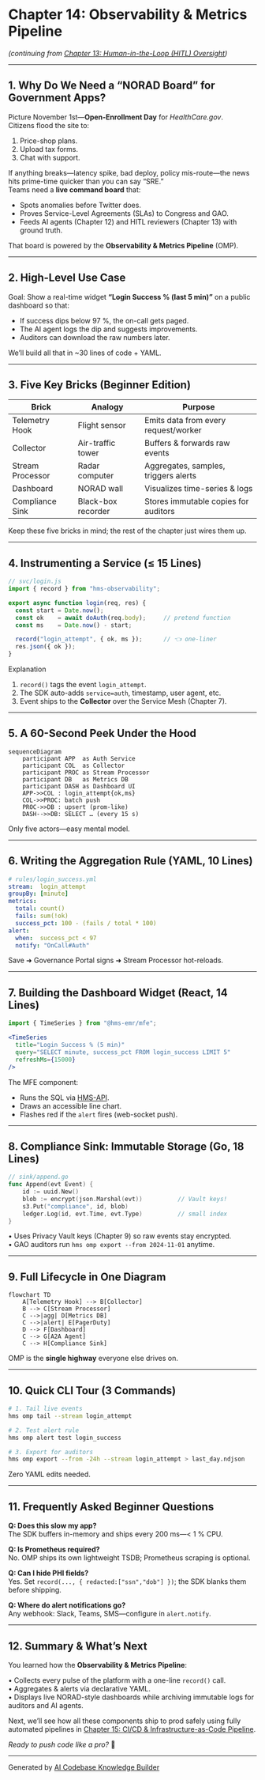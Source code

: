 # Chapter 14: Observability & Metrics Pipeline  
*(continuing from [Chapter 13: Human-in-the-Loop (HITL) Oversight](13_human_in_the_loop__hitl__oversight_.md))*  

---

## 1. Why Do We Need a “NORAD Board” for Government Apps?

Picture November 1st—**Open-Enrollment Day** for *HealthCare.gov*.  
Citizens flood the site to:

1. Price-shop plans.  
2. Upload tax forms.  
3. Chat with support.

If anything breaks—latency spike, bad deploy, policy mis-route—the news hits prime-time quicker than you can say “SRE.”  
Teams need a **live command board** that:

* Spots anomalies before Twitter does.  
* Proves Service-Level Agreements (SLAs) to Congress and GAO.  
* Feeds AI agents (Chapter 12) and HITL reviewers (Chapter 13) with ground truth.

That board is powered by the **Observability & Metrics Pipeline** (OMP).

---

## 2. High-Level Use Case

Goal: Show a real-time widget **“Login Success % (last 5 min)”** on a public dashboard so that:

* If success dips below 97 %, the on-call gets paged.  
* The AI agent logs the dip and suggests improvements.  
* Auditors can download the raw numbers later.

We’ll build all that in ~30 lines of code + YAML.

---

## 3. Five Key Bricks (Beginner Edition)

| Brick           | Analogy                        | Purpose                                        |
|-----------------|--------------------------------|------------------------------------------------|
| Telemetry Hook  | Flight sensor                 | Emits data from every request/worker           |
| Collector       | Air-traffic tower             | Buffers & forwards raw events                  |
| Stream Processor| Radar computer                | Aggregates, samples, triggers alerts           |
| Dashboard       | NORAD wall                    | Visualizes time-series & logs                  |
| Compliance Sink | Black-box recorder            | Stores immutable copies for auditors           |

Keep these five bricks in mind; the rest of the chapter just wires them up.

---

## 4. Instrumenting a Service (≤ 15 Lines)

```js
// svc/login.js
import { record } from "hms-observability";

export async function login(req, res) {
  const start = Date.now();
  const ok    = await doAuth(req.body);     // pretend function
  const ms    = Date.now() - start;

  record("login_attempt", { ok, ms });      // 👈 one-liner
  res.json({ ok });
}
```

Explanation  
1. `record()` tags the event `login_attempt`.  
2. The SDK auto-adds `service=auth`, timestamp, user agent, etc.  
3. Event ships to the **Collector** over the Service Mesh (Chapter 7).

---

## 5. A 60-Second Peek Under the Hood

```mermaid
sequenceDiagram
    participant APP  as Auth Service
    participant COL  as Collector
    participant PROC as Stream Processor
    participant DB   as Metrics DB
    participant DASH as Dashboard UI
    APP->>COL : login_attempt{ok,ms}
    COL->>PROC: batch push
    PROC->>DB : upsert (prom-like)
    DASH-->>DB: SELECT … (every 15 s)
```

Only five actors—easy mental model.

---

## 6. Writing the Aggregation Rule (YAML, 10 Lines)

```yaml
# rules/login_success.yml
stream:  login_attempt
groupBy: [minute]
metrics:
  total: count()
  fails: sum(!ok)
  success_pct: 100 - (fails / total * 100)
alert:
  when:  success_pct < 97
  notify: "OnCall#Auth"
```

Save ➜ Governance Portal signs ➜ Stream Processor hot-reloads.

---

## 7. Building the Dashboard Widget (React, 14 Lines)

```jsx
import { TimeSeries } from "@hms-emr/mfe";

<TimeSeries
  title="Login Success % (5 min)"
  query="SELECT minute, success_pct FROM login_success LIMIT 5"
  refreshMs={15000}
/>
```

The MFE component:

* Runs the SQL via [HMS-API](05_api_gateway___policy_endpoints__hms_api__.md).  
* Draws an accessible line chart.  
* Flashes red if the `alert` fires (web-socket push).

---

## 8. Compliance Sink: Immutable Storage (Go, 18 Lines)

```go
// sink/append.go
func Append(evt Event) {
    id := uuid.New()
    blob := encrypt(json.Marshal(evt))          // Vault keys!
    s3.Put("compliance", id, blob)
    ledger.Log(id, evt.Time, evt.Type)          // small index
}
```

• Uses Privacy Vault keys (Chapter 9) so raw events stay encrypted.  
• GAO auditors run `hms omp export --from 2024-11-01` anytime.

---

## 9. Full Lifecycle in One Diagram

```mermaid
flowchart TD
    A[Telemetry Hook] --> B[Collector]
    B --> C[Stream Processor]
    C -->|agg| D[Metrics DB]
    C -->|alert| E[PagerDuty]
    D --> F[Dashboard]
    C --> G[A2A Agent]
    C --> H[Compliance Sink]
```

OMP is the **single highway** everyone else drives on.

---

## 10. Quick CLI Tour (3 Commands)

```bash
# 1. Tail live events
hms omp tail --stream login_attempt

# 2. Test alert rule
hms omp alert test login_success

# 3. Export for auditors
hms omp export --from -24h --stream login_attempt > last_day.ndjson
```

Zero YAML edits needed.

---

## 11. Frequently Asked Beginner Questions

**Q: Does this slow my app?**  
The SDK buffers in-memory and ships every 200 ms—< 1 % CPU.

**Q: Is Prometheus required?**  
No. OMP ships its own lightweight TSDB; Prometheus scraping is optional.

**Q: Can I hide PHI fields?**  
Yes. Set `record(..., { redacted:["ssn","dob"] })`; the SDK blanks them before shipping.

**Q: Where do alert notifications go?**  
Any webhook: Slack, Teams, SMS—configure in `alert.notify`.

---

## 12. Summary & What’s Next

You learned how the **Observability & Metrics Pipeline**:

• Collects every pulse of the platform with a one-line `record()` call.  
• Aggregates & alerts via declarative YAML.  
• Displays live NORAD-style dashboards while archiving immutable logs for auditors and AI agents.

Next, we’ll see how all these components ship to prod safely using fully automated pipelines in [Chapter 15: CI/CD & Infrastructure-as-Code Pipeline](15_ci_cd___infrastructure_as_code_pipeline_.md).  

*Ready to push code like a pro?* 🚀

---

Generated by [AI Codebase Knowledge Builder](https://github.com/The-Pocket/Tutorial-Codebase-Knowledge)